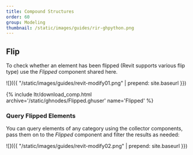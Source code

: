 ```yaml
---
title: Compound Structures
order: 60
group: Modeling
thumbnail: /static/images/guides/rir-ghpython.png
---
```


## Flip

To check whether an element has been flipped (Revit supports various flip type) use the *Flipped* component shared here.

![]({{ "/static/images/guides/revit-modify01.png" | prepend: site.baseurl }})

{% include ltr/download_comp.html archive='/static/ghnodes/Flipped.ghuser' name='Flipped' %}

### Query Flipped Elements

You can query elements of any category using the collector components, pass them on to the *Flipped* component and filter the results as needed:

![]({{ "/static/images/guides/revit-modify02.png" | prepend: site.baseurl }})

